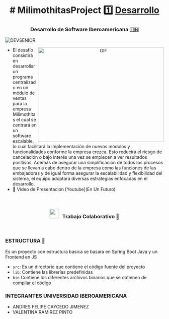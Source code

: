 

<h1 align="center"># MilimothitasProject 1️⃣ <a href="https://github.com/acaycedo/Viaje_Interplanetario" target="blank">
Desarrollo</a></h1>
<h3 align="center">Desarrollo de Software Iberoamericana  &#127470;&#127475</h3>

<p align="left"> <img src="https://komarev.com/ghpvc/?username=100rabhcsmc&label=Profile%20views&color=0e75b6&style=flat" alt="DEVSENIOR" /> </p>

<a target="_blank" align="center">
  <img align="right" top="500" height="300" width="400" alt="GIF" src="https://media.giphy.com/media/SWoSkN6DxTszqIKEqv/giphy.gif">
</a>


- El desafío consistirá en desarrollar un programa centralizado en un módulo de ventas para la empresa Milimothitas el cual se centrará en un software escalable, lo cual facilitará la implementación de nuevos módulos y funcionalidades conforme la empresa crezca. Esto reducirá el riesgo de cancelación o bajo interés una vez se empiecen a ver resultados positivos. Además de asegurar una simplificación de todos los procesos que se llevan a cabo dentro de la empresa como las funciones de las embajadoras y de igual forma asegurar la escalabilidad y flexibilidad del sistema, el equipo adoptará diversas estrategias enfocadas en el desarrollo.
- 📝 Video de Presentación [Youtube](En Un Futuro)
<br/>

<h3 align="center" > <img src="https://media.giphy.com/media/iY8CRBdQXODJSCERIr/giphy.gif" width="30" height="30" style="margin-right: 10px;">Trabajo Colaborativo 🤝 </h3>
<br/>

### ESTRUCTURA 📂

Es un proyecto con estructura basica se basara en Spring Boot Java y un Frontend en JS

- `src`: Es un directorio que contiene el código fuente del proyecto
- `lib`: Contiene las librerías predefinidas
- `bin` Contiene los diferentes archivos binarios que se obtienen de compilar el código

   
### INTEGRANTES UNIVERSIDAD IBEROAMERICANA
 - ANDRES FELIPE CAYCEDO JIMENEZ
 - VALENTINA RAMIREZ PINTO
